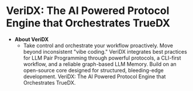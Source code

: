 # VeriDX: The AI Powered Protocol Engine that Orchestrates TrueDX

*   **About VeriDX**
    *   Take control and orchestrate your workflow proactively. Move beyond inconsistent "vibe coding." VeriDX integrates best practices for LLM Pair Programming through powerful protocols, a CLI-first workflow, and a reliable graph-based LLM Memory. Build on an open-source core designed for structured, bleeding-edge development. VeriDX: The AI Powered Protocol Engine that Orchestrates TrueDX.
